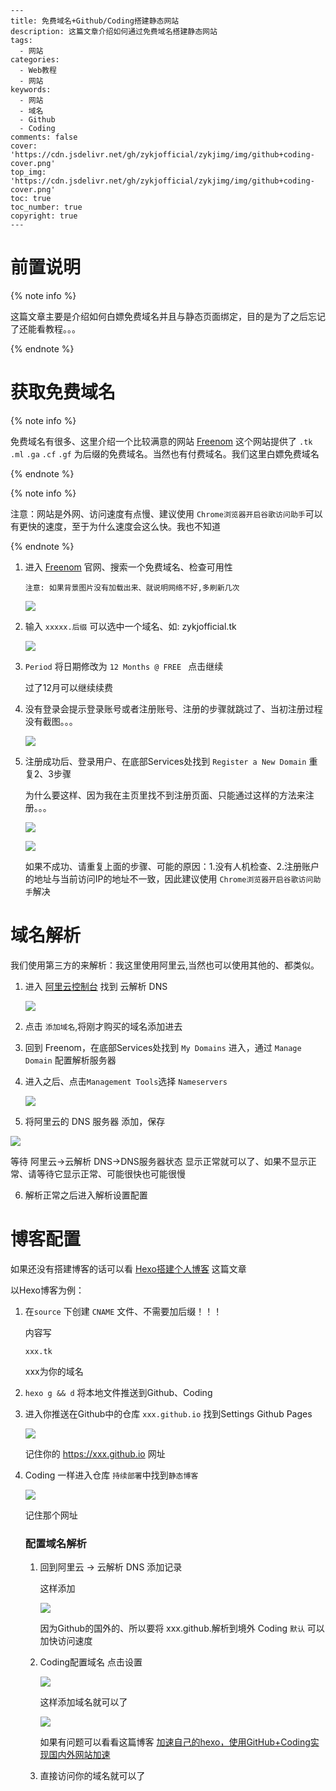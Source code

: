 ```
---
title: 免费域名+Github/Coding搭建静态网站
description: 这篇文章介绍如何通过免费域名搭建静态网站
tags:
  - 网站
categories: 
  - Web教程
  - 网站
keywords: 
  -	网站
  - 域名
  - Github
  - Coding
comments: false
cover: 'https://cdn.jsdelivr.net/gh/zykjofficial/zykjimg/img/github+coding-cover.png'
top_img: 'https://cdn.jsdelivr.net/gh/zykjofficial/zykjimg/img/github+coding-cover.png'
toc: true
toc_number: true
copyright: true
---
```

# 前置说明

{% note info %}

这篇文章主要是介绍如何白嫖免费域名并且与静态页面绑定，目的是为了之后忘记了还能看教程。。。

{% endnote %}

# 获取免费域名

{% note info %}

免费域名有很多、这里介绍一个比较满意的网站  [Freenom](https://www.freenom.com/) 这个网站提供了 `.tk` `.ml` `.ga`  `.cf` `.gf` 为后缀的免费域名。当然也有付费域名。我们这里白嫖免费域名

{% endnote %}



{% note info %}

注意：网站是外网、访问速度有点慢、建议使用 `Chrome浏览器开启谷歌访问助手`可以有更快的速度，至于为什么速度会这么快。我也不知道

{% endnote %}



1. 进入 [Freenom](https://www.freenom.com/) 官网、搜索一个免费域名、检查可用性

   `注意: 如果背景图片没有加载出来、就说明网络不好,多刷新几次`

   ![](https://cdn.jsdelivr.net/gh/zykjofficial/zykjimg/img/20200528232412.png)

2. 输入 `xxxxx.后缀` 可以选中一个域名、如: zykjofficial.tk 

   ![](https://cdn.jsdelivr.net/gh/zykjofficial/zykjimg/img/20200528232645.png)

3. `Period` 将日期修改为 `12 Months @ FREE ` 点击继续

   过了12月可以继续续费

4. 没有登录会提示登录账号或者注册账号、注册的步骤就跳过了、当初注册过程没有截图。。。

   ![](https://cdn.jsdelivr.net/gh/zykjofficial/zykjimg/img/20200529152627.png)

5. 注册成功后、登录用户、在底部Services处找到 `Register a New Domain` 重复2、3步骤

   为什么要这样、因为我在主页里找不到注册页面、只能通过这样的方法来注册。。。

   ![](https://cdn.jsdelivr.net/gh/zykjofficial/zykjimg/img/20200529153207.png)

   ![](https://cdn.jsdelivr.net/gh/zykjofficial/zykjimg/img/20200529153527.png)

   如果不成功、请重复上面的步骤、可能的原因：1.没有人机检查、2.注册账户的地址与当前访问IP的地址不一致，因此建议使用 `Chrome浏览器开启谷歌访问助手`解决

# 域名解析

我们使用第三方的来解析：我这里使用阿里云,当然也可以使用其他的、都类似。

1. 进入 [阿里云控制台](https://homenew.console.aliyun.com/) 找到 云解析 DNS

   ![](https://cdn.jsdelivr.net/gh/zykjofficial/zykjimg/img/20200529154724.png)

2. 点击 `添加域名`,将刚才购买的域名添加进去

3. 回到 Freenom，在底部Services处找到 `My Domains` 进入，通过 `Manage Domain` 配置解析服务器

4. 进入之后、点击`Management Tools`选择 `Nameservers` 

   ![](https://cdn.jsdelivr.net/gh/zykjofficial/zykjimg/img/20200529155609.png)

5.  将阿里云的 DNS 服务器 添加，保存

   ![](https://cdn.jsdelivr.net/gh/zykjofficial/zykjimg/img/20200529155807.png)

   等待 阿里云->云解析 DNS->DNS服务器状态 显示正常就可以了、如果不显示正常、请等待它显示正常、可能很快也可能很慢

6. 解析正常之后进入解析设置配置

   

# 博客配置

如果还没有搭建博客的话可以看 [Hexo搭建个人博客](https://zykjofficial.tk/posts/e55bad60/) 这篇文章

以Hexo博客为例：

1. 在`source` 下创建 `CNAME` 文件、不需要加后缀！！！

   内容写

   ```
   xxx.tk
   ```
    xxx为你的域名
   
2. `hexo g && d` 将本地文件推送到Github、Coding

3. 进入你推送在Github中的仓库 `xxx.github.io` 找到Settings Github Pages

   ![](https://cdn.jsdelivr.net/gh/zykjofficial/zykjimg/img/20200529161421.png)

   记住你的 https://xxx.github.io 网址

4. Coding 一样进入仓库 `持续部署`中找到`静态博客`

   ![](https://cdn.jsdelivr.net/gh/zykjofficial/zykjimg/img/20200529161916.png)

   记住那个网址

   

   ### 配置域名解析

   1. 回到阿里云 -> 云解析 DNS 添加记录

      这样添加
   
      ![](https://cdn.jsdelivr.net/gh/zykjofficial/zykjimg/img/20200529162218.png)
   
      因为Github的国外的、所以要将 xxx.github.解析到境外 Coding `默认` 可以加快访问速度
   
   2. Coding配置域名 点击设置
   
      ![](https://cdn.jsdelivr.net/gh/zykjofficial/zykjimg/img/20200529162505.png)
   
      这样添加域名就可以了
   
      ![](https://cdn.jsdelivr.net/gh/zykjofficial/zykjimg/img/20200529162553.png)
   
      如果有问题可以看看这篇博客 [加速自己的hexo，使用GitHub+Coding实现国内外网站加速](https://www.cnblogs.com/sunhang32/p/11969964.html)
   
   3. 直接访问你的域名就可以了

